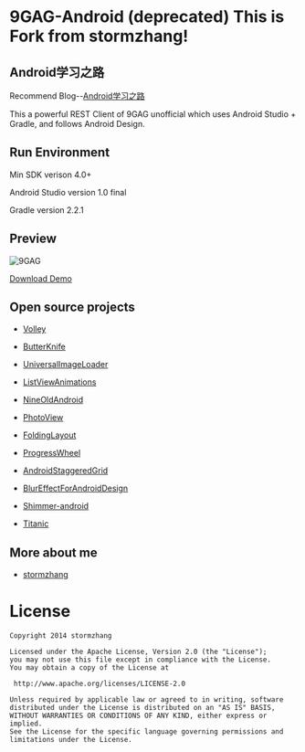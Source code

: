 9GAG-Android (deprecated)
This is Fork from stormzhang!
=====================

## Android学习之路

Recommend Blog--[Android学习之路](http://stormzhang.com/android/2014/07/07/learn-android-from-rookie/)

This a powerful REST Client of 9GAG unofficial which uses Android Studio + Gradle, and follows Android Design.

## Run Environment

Min SDK verison 4.0+

Android Studio version 1.0 final

Gradle version 2.2.1

## Preview

![9GAG](http://ww4.sinaimg.cn/mw1024/af63c0e3gw1eg8ahf4b1yj21kw0szqc8.jpg)

[Download Demo](https://github.com/stormzhang/9GAG/releases/download/v1.0.0/9GAG_v1.0.0.apk)


## Open source projects

* [Volley](https://android.googlesource.com/platform/frameworks/volley)

* [ButterKnife](http://jakewharton.github.io/butterknife/)

* [UniversalImageLoader](https://github.com/nostra13/Android-Universal-Image-Loader)

* [ListViewAnimations](https://github.com/nhaarman/ListViewAnimations)

* [NineOldAndroid](http://nineoldandroids.com/)

* [PhotoView](https://github.com/chrisbanes/PhotoView)

* [FoldingLayout](https://github.com/tibi1712/Folding-Android)

* [ProgressWheel](https://github.com/Todd-Davies/ProgressWheel)

* [AndroidStaggeredGrid](https://github.com/etsy/AndroidStaggeredGrid)

* [BlurEffectForAndroidDesign](https://github.com/PomepuyN/BlurEffectForAndroidDesign)

* [Shimmer-android](https://github.com/RomainPiel/Shimmer-android)

* [Titanic](https://github.com/RomainPiel/Titanic)

## More about me

* [stormzhang](http://stormzhang.com/)

License
============

    Copyright 2014 stormzhang

	Licensed under the Apache License, Version 2.0 (the "License");
	you may not use this file except in compliance with the License.
	You may obtain a copy of the License at

     http://www.apache.org/licenses/LICENSE-2.0

	Unless required by applicable law or agreed to in writing, software
	distributed under the License is distributed on an "AS IS" BASIS,
	WITHOUT WARRANTIES OR CONDITIONS OF ANY KIND, either express or implied.
	See the License for the specific language governing permissions and
	limitations under the License.
